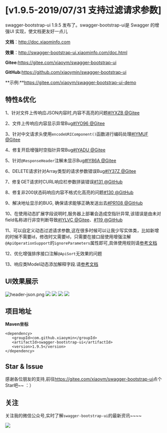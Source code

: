 # [v1.9.5-2019/07/31 支持过滤请求参数]

swagger-bootstrap-ui 1.9.5 发布了。swagger-bootstrap-ui是 Swagger 的增强UI 实现，使文档更友好一点儿

**文档**：http://doc.xiaominfo.com

**效果**：http://swagger-bootstrap-ui.xiaominfo.com/doc.html

**Gitee:**<https://gitee.com/xiaoym/swagger-bootstrap-ui>

**GitHub:**<https://github.com/xiaoymin/swagger-bootstrap-ui>

**示例:**https://gitee.com/xiaoym/swagger-bootstrap-ui-demo

## 特性&优化

1、针对文件上传响应JSON内容时,内容不高亮的问题[#IYXZB @Gitee](https://gitee.com/xiaoym/swagger-bootstrap-ui/issues/IYXZB)

2、文件上传响应内容显示异常Bug[#IYO96 @Gitee](https://gitee.com/xiaoym/swagger-bootstrap-ui/issues/IYO96)

3、针对中文请求头使用`encodeURIComponent()`函数进行编码处理[#IYMUF @Gitee](https://gitee.com/xiaoym/swagger-bootstrap-ui/issues/IYMUF)

4、修复开启增强时空指针异常Bug[#IYADU @Gitee](https://gitee.com/xiaoym/swagger-bootstrap-ui/issues/IYADU)

5、针对`@ResponseHeader`注解未显示Bug[#IY86A @Gitee](https://gitee.com/xiaoym/swagger-bootstrap-ui/issues/IY86A)

6、DELETE请求针对Array类型的请求参数错误Bug[#IY37Z @Gitee](https://gitee.com/xiaoym/swagger-bootstrap-ui/issues/IY37Z)

7、修复GET请求时CURL响应栏参数拼装错误[#131 @GitHub](https://github.com/xiaoymin/swagger-bootstrap-ui/issues/131)

8、修复非200状态码响应内容不格式化高亮的问题[#130 @GitHub](https://github.com/xiaoymin/swagger-bootstrap-ui/issues/130)

9、解决地址显示的BUG, 确保请求能够正确发送出去[#PR108 @GitHub](https://github.com/xiaoymin/swagger-bootstrap-ui/pull/108)

10、在使用动态扩展字段说明时,服务器上部署会造成空指针异常,该错误是由未对field名称进行非空判断导致[#IYLVC @Gitee](https://gitee.com/xiaoym/swagger-bootstrap-ui/issues/IYLVC)、[#119 @GitHub](https://github.com/xiaoymin/swagger-bootstrap-ui/issues/119)

11、可以自定义动态过滤请求参数,这在很多时候可以让我少写实体类，比如新增的时候不需要id，修改时又需要id，只需要在接口层使用增强注解`@ApiOperationSupport`的`ignoreParameters`属性即可,具体使用规则请[参考文档](https://doc.xiaominfo.com/guide/ignoreParameter.html)

12、优化增强排序接口注解`@ApiSort`无效果的问题

13、响应类Model动态添加解释字段.请[参考文档](https://doc.xiaominfo.com/guide/dynamicResponse.html)

## UI效果展示

![header-json.png](/images/blog/swagger-bootstrap-ui-1.9.5-issue/1.png)
![](/images/blog/swagger-bootstrap-ui-1.9.5-issue/2.png)
![](/images/blog/swagger-bootstrap-ui-1.9.5-issue/3.png)
![](/images/blog/swagger-bootstrap-ui-1.9.5-issue/4.png)
![](/images/blog/swagger-bootstrap-ui-1.9.5-issue/5.png)

## 项目地址

**Maven坐标**

```
<dependency>
   <groupId>com.github.xiaoymin</groupId>
   <artifactId>swagger-bootstrap-ui</artifactId>
   <version>1.9.5</version>
</dependency>
```

## Star & Issue

感谢各位朋友的支持,前往<https://gitee.com/xiaoym/swagger-bootstrap-ui>点个Star吧~~ ：）



## 关注

关注我的微信公众号,实时了解`swagger-bootstrap-ui`的最新资讯~~~~

![](/images/blog/swagger-bootstrap-ui-1.9.4-issue/us.png)
